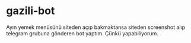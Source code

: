 # gazili-bot

Ayın yemek menüsünü siteden açıp bakmaktansa siteden screenshot alıp telegram grubuna gönderen bot yaptım. Çünkü yapabiliyorum.
